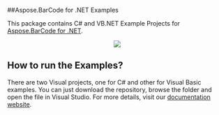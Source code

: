 ##Aspose.BarCode for .NET Examples

This package contains C# and VB.NET Example Projects for [Aspose.BarCode for .NET](http://www.aspose.com/.net/barcode-component.aspx).

<p align="center">
  <a title="Download complete Aspose.BarCode for .NET source code" href="https://github.com/asposebarcode/Aspose_BarCode_NET/archive/master.zip">
	<img src="https://raw.github.com/AsposeExamples/java-examples-dashboard/master/images/downloadZip-Button-Large.png" />
  </a>
</p>

## How to run the Examples?

There are two Visual projects, one for C# and other for Visual Basic examples. You can just download the repository, browse the folder and open the file in Visual Studio. For more details, visit our [documentation website](http://www.aspose.com/docs/display/barcodenet/How+to+Run+the+Examples).

